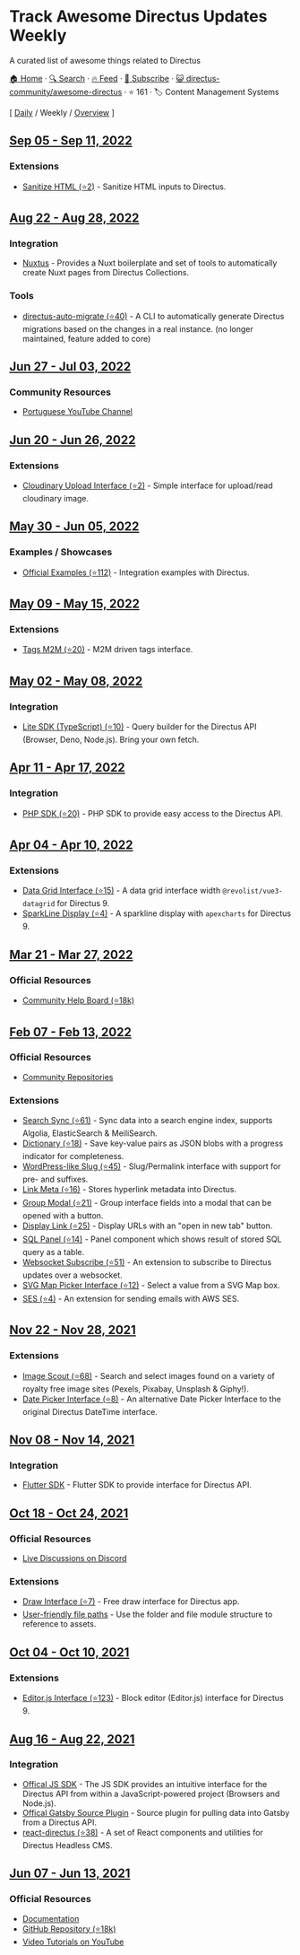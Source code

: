# Track Awesome Directus Updates Weekly

A curated list of awesome things related to Directus

[🏠 Home](/README.md) · [🔍 Search](https://test.trackawesomelist.com/search/) · [🔥 Feed](https://test.trackawesomelist.com/directus-community/awesome-directus/week/rss.xml) · [📮 Subscribe](https://trackawesomelist.us17.list-manage.com/subscribe?u=d2f0117aa829c83a63ec63c2f&id=36a103854c) · [😺 directus-community/awesome-directus](https://github.com/directus-community/awesome-directus/blob/main/README.md) · ⭐ 161 · 🏷️ Content Management Systems

[ [Daily](/content/directus-community/awesome-directus/README.md) / Weekly / [Overview](/content/directus-community/awesome-directus/readme/README.md) ]



## [Sep 05 - Sep 11, 2022](/content/2022/36/README.md)

### Extensions

*   [Sanitize HTML (⭐2)](https://github.com/licitdev/directus-extension-sanitize-html) - Sanitize HTML inputs to Directus.

## [Aug 22 - Aug 28, 2022](/content/2022/34/README.md)

### Integration

*   [Nuxtus](https://nuxtus.com) - Provides a Nuxt boilerplate and set of tools to automatically create Nuxt pages from Directus Collections.

### Tools

*   [directus-auto-migrate (⭐40)](https://github.com/dstoyanoff/directus-auto-migrate) - A CLI to automatically generate Directus migrations based on the changes in a real instance. (no longer maintained, feature added to core)

## [Jun 27 - Jul 03, 2022](/content/2022/26/README.md)

### Community Resources

*   [Portuguese YouTube Channel](https://www.youtube.com/c/DirectusBR)

## [Jun 20 - Jun 26, 2022](/content/2022/25/README.md)

### Extensions

*   [Cloudinary Upload Interface (⭐2)](https://github.com/kevcomparadise/directus-vue3-cloudinary-upload) - Simple interface for upload/read cloudinary image.

## [May 30 - Jun 05, 2022](/content/2022/22/README.md)

### Examples / Showcases

*   [Official Examples (⭐112)](https://github.com/directus/examples) - Integration examples with Directus.

## [May 09 - May 15, 2022](/content/2022/19/README.md)

### Extensions

*   [Tags M2M (⭐20)](https://github.com/dimitrov-adrian/directus-extension-tags-m2m-interface) - M2M driven tags interface.

## [May 02 - May 08, 2022](/content/2022/18/README.md)

### Integration

*   [Lite SDK (TypeScript) (⭐10)](https://github.com/jacoborus/directus-lite-sdk) - Query builder for the Directus API (Browser, Deno, Node.js). Bring your own fetch.

## [Apr 11 - Apr 17, 2022](/content/2022/15/README.md)

### Integration

*   [PHP SDK (⭐20)](https://github.com/alantiller/directus-php-sdk) - PHP SDK to provide easy access to the Directus API.

## [Apr 04 - Apr 10, 2022](/content/2022/14/README.md)

### Extensions

*   [Data Grid Interface (⭐15)](https://github.com/seymoe/directus-extension-vgrid-interface) - A data grid interface width `@revolist/vue3-datagrid` for Directus 9.
*   [SparkLine Display (⭐4)](https://github.com/seymoe/directus-extension-sparkline-display) - A sparkline display with `apexcharts` for Directus 9.

## [Mar 21 - Mar 27, 2022](/content/2022/12/README.md)

### Official Resources

*   [Community Help Board (⭐18k)](https://github.com/directus/directus/discussions/categories/q-a)

## [Feb 07 - Feb 13, 2022](/content/2022/6/README.md)

### Official Resources

*   [Community Repositories](https://github.com/directus-community)

### Extensions

*   [Search Sync (⭐61)](https://github.com/dimitrov-adrian/directus-extension-searchsync) - Sync data into a search engine index, supports Algolia, ElasticSearch & MeiliSearch.
*   [Dictionary (⭐18)](https://github.com/georgexchelebiev/directus-dictionary) - Save key-value pairs as JSON blobs with a progress indicator for completeness.
*   [WordPress-like Slug (⭐45)](https://github.com/dimitrov-adrian/directus-extension-wpslug-interface) - Slug/Permalink interface with support for pre- and suffixes.
*   [Link Meta (⭐16)](https://github.com/dimitrov-adrian/directus-extension-linkmeta) - Stores hyperlink metadata into Directus.
*   [Group Modal (⭐21)](https://github.com/dimitrov-adrian/directus-extension-group-modal-interface) - Group interface fields into a modal that can be opened with a button.
*   [Display Link (⭐25)](https://github.com/jacoborus/directus-extension-display-link) - Display URLs with an "open in new tab" button.
*   [SQL Panel (⭐14)](https://github.com/harish2704/directus-sql-panel) - Panel component which shows result of stored SQL query as a table.
*   [Websocket Subscribe (⭐51)](https://github.com/br41nslug/directus-websocket-subscribe) - An extension to subscribe to Directus updates over a websocket.
*   [SVG Map Picker Interface (⭐12)](https://github.com/dimitrov-adrian/directus-extension-svgmap-picker-interface) - Select a value from a SVG Map box.
*   [SES (⭐4)](https://github.com/ryntab/Directus-SES) - An extension for sending emails with AWS SES.

## [Nov 22 - Nov 28, 2021](/content/2021/47/README.md)

### Extensions

*   [Image Scout (⭐68)](https://github.com/resauce-dev/directus-image-scout?ref=awesome-directus) - Search and select images found on a variety of royalty free image sites (Pexels, Pixabay, Unsplash & Giphy!).
*   [Date Picker Interface (⭐8)](https://github.com/u12206050/directus-9-date-picker-interface) - An alternative Date Picker Interface to the original Directus DateTime interface.

## [Nov 08 - Nov 14, 2021](/content/2021/45/README.md)

### Integration

*   [Flutter SDK](https://pub.dev/packages/directus) - Flutter SDK to provide interface for Directus API.

## [Oct 18 - Oct 24, 2021](/content/2021/42/README.md)

### Official Resources

*   [Live Discussions on Discord](https://directus.chat)

### Extensions

*   [Draw Interface (⭐7)](https://github.com/jesusgp22/directus-draw-interface) - Free draw interface for Directus app.
*   [User-friendly file paths](https://gist.github.com/ToJans/fa18e2a7363edd24be6ad8dda2dd0232) - Use the folder and file module structure to reference to assets.

## [Oct 04 - Oct 10, 2021](/content/2021/40/README.md)

### Extensions

*   [Editor.js Interface (⭐123)](https://github.com/dimitrov-adrian/directus-extension-editorjs-interface) - Block editor (Editor.js) interface for Directus 9.

## [Aug 16 - Aug 22, 2021](/content/2021/33/README.md)

### Integration

*   [Offical JS SDK](https://www.npmjs.com/package/@directus/sdk) - The JS SDK provides an intuitive interface for the Directus API from within a JavaScript-powered project (Browsers and Node.js).
*   [Offical Gatsby Source Plugin](https://www.npmjs.com/package/@directus/gatsby-source-directus) - Source plugin for pulling data into Gatsby from a Directus API.
*   [react-directus (⭐38)](https://github.com/gremo/react-directus) - A set of React components and utilities for Directus Headless CMS.

## [Jun 07 - Jun 13, 2021](/content/2021/23/README.md)

### Official Resources

*   [Documentation](https://docs.directus.io/getting-started/introduction/)
*   [GitHub Repository (⭐18k)](https://github.com/directus/directus)
*   [Video Tutorials on YouTube](https://www.youtube.com/c/DirectusVideos/featured)